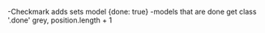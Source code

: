 -Checkmark adds sets model {done: true}
	-models that are done get class '.done' grey, position.length + 1
